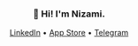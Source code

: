 <h3 align="center">👋 Hi! I'm Nizami.</h3>

<p align="center">
  <a href="https://www.linkedin.com/in/nizamitagiyev/">LinkedIn</a> •
  <a href="https://apps.apple.com/us/developer/nizami-tagiyev/id1580667722">App Store</a> •
  <a href="https://t.me/The_Perfect_Legend">Telegram</a>
</p>



<!--
**ThePerfectLegend/ThePerfectLegend** is a ✨ _special_ ✨ repository because its `README.md` (this file) appears on your GitHub profile.

Here are some ideas to get you started:

- 🔭 I’m currently working on ...
- 🌱 I’m currently learning ...
- 👯 I’m looking to collaborate on ...
- 🤔 I’m looking for help with ...
- 💬 Ask me about ...
- 📫 How to reach me: ...
- 😄 Pronouns: ...
- ⚡ Fun fact: ...
-->

